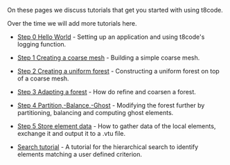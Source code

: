 On these pages we discuss tutorials that get you started with using t8code.

Over the time we will add more tutorials here.

 - [Step 0   Hello World](https://github.com/holke/t8code/wiki/Step-0---Hello-World) - Setting up an application and using t8code's logging function.

 - [Step 1   Creating a coarse mesh](https://github.com/holke/t8code/wiki/Step-1---Creating-a-coarse-mesh) - Building a simple coarse mesh.

 - [Step 2   Creating a uniform forest](https://github.com/holke/t8code/wiki/Step-2---Creating-a-uniform-forest) - Constructing a uniform forest on top of a coarse mesh.

 - [Step 3   Adapting a forest](https://github.com/holke/t8code/wiki/Step-3---Adapting-a-forest) - How do refine and coarsen a forest.

 - [Step 4   Partition,-Balance,-Ghost](https://github.com/holke/t8code/wiki/Step-4---Partition,-Balance,-Ghost) - Modifying the forest further by partitioning, balancing and computing ghost elements.

 - [Step 5   Store element data](https://github.com/holke/t8code/wiki/Step-5---Store-element-data) - How to gather data of the local elements, exchange it and output it to a .vtu file.  

 - [Search tutorial](https://github.com/holke/t8code/wiki/Tutorial:-Search) - A tutorial for the hierarchical search to identify elements matching a user defined criterion.